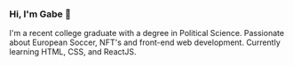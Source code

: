 ### Hi, I'm Gabe 👋

I'm a recent college graduate with a degree in Political Science. Passionate about European Soccer, NFT's and front-end web development. Currently learning HTML, CSS, and ReactJS.
